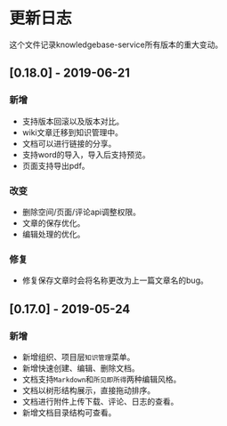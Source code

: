 # 更新日志
这个文件记录knowledgebase-service所有版本的重大变动。

## [0.18.0] - 2019-06-21

### 新增

- 支持版本回滚以及版本对比。
- wiki文章迁移到知识管理中。
- 文档可以进行链接的分享。
- 支持word的导入，导入后支持预览。
- 页面支持导出pdf。

### 改变

- 删除空间/页面/评论api调整权限。
- 文章的保存优化。
- 编辑处理的优化。

### 修复

- 修复保存文章时会将名称更改为上一篇文章名的bug。


## [0.17.0] - 2019-05-24

### 新增

- 新增组织、项目层`知识管理`菜单。
- 新增快速创建、编辑、删除文档。
- 文档支持`Markdown`和`所见即所得`两种编辑风格。
- 文档以树形结构展示，直接拖动排序。
- 文档进行附件上传下载、评论、日志的查看。
- 新增文档目录结构可查看。



